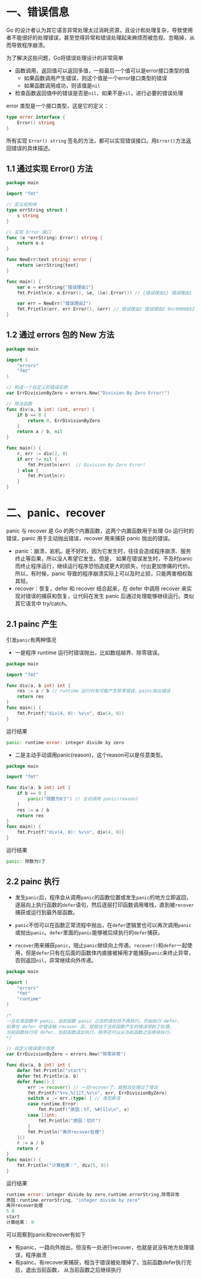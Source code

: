 # 一、错误信息

Go 的设计者认为其它语言异常处理太过消耗资源，且设计和处理复杂，导致使用者不能很好的处理错误，甚至觉得异常和错误处理起来麻烦而被忽视、忽略掉，从而导致程序崩溃。

为了解决这些问题，Go将错误处理设计的非常简单

- 函数调用，返回值可以返回多值，一般最后一个值可以是error接口类型的值
  - 如果函数调用产生错误，则这个值是一个error接口类型的错误
  - 如果函数调用成功，则该值是`nil`
- 检查函数返回值中的错误是否是`nil`，如果不是`nil`，进行必要的错误处理

error 类型是一个接口类型，这是它的定义：

```go
type error interface {
    Error() string
}
```

所有实现 `Error() string` 签名的方法，都可以实现错误接口。用`Error()`方法返回错误的具体描述。

## 1.1 通过实现 Error() 方法

```go
package main

import "fmt"

// 定义结构体
type errString struct {
	s string
}

// 实现 Error 接口
func (e *errString) Error() string {
	return e.s
}

func NewErr(text string) error {
	return &errString{text}
}

func main() {
	var e = errString{"错误理由1"}
	fmt.Println(e, e.Error(), &e, (&e).Error()) // {错误理由1} 错误理由1 错误理由1 错误理由1

	var err = NewErr("错误理由2")
	fmt.Println(err, err.Error(), &err) // 错误理由2 错误理由2 0xc000088280
}
```

## 1.2 通过 errors 包的 New 方法

```go
package main

import (
	"errors"
	"fmt"
)

// 构造一个自定义的错误实例
var ErrDivisionByZero = errors.New("Division By Zero Error!")

// 除法函数
func div(a, b int) (int, error) {
	if b == 0 {
		return 0, ErrDivisionByZero
	}
	return a / b, nil
}

func main() {
	r, err := div(2, 0)
	if err != nil {
		fmt.Println(err)  // Division By Zero Error!
	} else {
		fmt.Println(r)
	}
}
```

# 二、panic、recover 

panic 与 recover 是 Go 的两个内置函数，这两个内置函数用于处理 Go 运行时的错误，panic 用于主动抛出错误，recover 用来捕获 panic 抛出的错误。

- panic：崩溃，宕机。是不好的，因为它发生时，往往会造成程序崩溃、服务终止等后果，所以没人希望它发生。但是， 如果在错误发生时，不及时panic而终止程序运行，继续运行程序恐怕造成更大的损失，付出更加惨痛的代价。所以，有时候，panic 导致的程序崩溃实际上可以及时止损，只能两害相权取其轻。
- recover：恢复，defer 和 recover 结合起来，在 defer 中调用 recover 来实现对错误的捕获和恢复，让代码在发生 panic 后通过处理能够继续运行。类似其它语言中 try/catch。

## 2.1 painc 产生

引发`panic`有两种情况

- 一是程序 runtime 运行时错误抛出，比如数组越界、除零错误。

```go
package main

import "fmt"

func div(a, b int) int {
	res := a / b // runtime 运行时有可能产生除零错误，painc抛出错误
	return res
}
func main() {
	fmt.Printf("div(4, 0): %v\n", div(4, 0))
}
```

运行结果

```go
panic: runtime error: integer divide by zero
```

- 二是主动手动调用panic(reason)，这个reason可以是任意类型。

```go
package main

import "fmt"

func div(a, b int) int {
	if b == 0 {
		panic("除数为0了") // 主动调用 panic(reason)
	}
	res := a / b
	return res
}
func main() {
	fmt.Printf("div(4, 0): %v\n", div(4, 0))
}
```

运行结果

```go
panic: 除数为0了
```

## 2.2 painc 执行

- 发生`panic`后，程序会从调用`panic`的函数位置或发生`panic`的地方立即返回，逐层向上执行函数的`defer`语句，然后逐层打印函数调用堆栈，直到被`recover`捕获或运行到最外层函数。

- `panic`不但可以在函数正常流程中抛出，在`defer`逻辑里也可以再次调用`panic`或抛出`panic`。`defer`里面的`panic`能够被后续执行的`defer`捕获。
- `recover`用来捕获`panic`，阻止`panic`继续向上传递。`recover()`和`defer`一起使用，但是`defer`只有在后面的函数体内直接被掉用才能捕获`panic`来终止异常，否则返回`nil`，异常继续向外传递。

```go
package main

import (
	"errors"
	"fmt"
	"runtime"
)

/*
一旦在某函数中 panic，当前函数 panic 之后的语句将不再执行，开始执行 defer。
如果在 defer 中错误被 recover 后，就相当于当前函数产生的错误得到了处理。
当前函数执行完 defer，当前函数退出执行，程序还可以从当前函数之后继续执行。
*/

// 自定义错误提示信息
var ErrDivisionByZero = errors.New("除零异常")

func div(a, b int) int {
	defer fmt.Println("start")
	defer fmt.Println(a, b)
	defer func() {
		err := recover() // 一旦recover了，就相当处理过了错误
		fmt.Printf("%+v,%[1]T,%v\n", err, ErrDivisionByZero)
		switch v := err.(type) { // 类型断言
		case runtime.Error:
			fmt.Printf("原因：%T, %#[1]v\n", v)
		case []int:
			fmt.Println("原因：切片")
		}
		fmt.Println("离开recover处理")
	}()
	r := a / b
	return r
}
func main() {
	fmt.Println("计算结果：", div(5, 0))
}
```

运行结果

```go
runtime error: integer divide by zero,runtime.errorString,除零异常
原因：runtime.errorString, "integer divide by zero"
离开recover处理
5 0
start
计算结果： 0
```



可以观察到panic和recover有如下

- 有panic，一路向外抛出，但没有一处进行recover，也就是说没有地方处理错误，程序崩溃
- 有painc，有recover来捕获，相当于错误被处理掉了，当前函数defer执行完后，退出当前函数， 从当前函数之后继续执行
